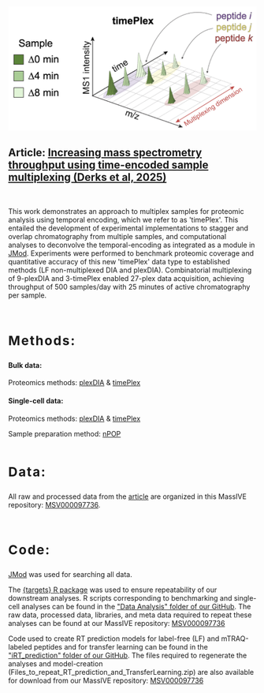 ![Logo](timePlex_schematic.png)

## Article: [Increasing mass spectrometry throughput using time-encoded sample multiplexing (Derks et al, 2025)](https://www.biorxiv.org/)

 


This work demonstrates an approach to multiplex samples for proteomic analysis using temporal encoding, which we refer to as 'timePlex'. This entailed the development of experimental implementations to stagger and overlap chromatography from multiple samples, and computational analyses to deconvolve the temporal-encoding as integrated as a module in [JMod](https://github.com/ParallelSquared/jmod). Experiments were performed to benchmark proteomic coverage and quantitative accuracy of this new 'timePlex' data type to established methods (LF non-multiplexed DIA and plexDIA). Combinatorial multiplexing of 9-plexDIA and 3-timePlex enabled 27-plex data acquisition, achieving throughput of 500 samples/day with 25 minutes of active chromatography per sample.

 

<h2 style="letter-spacing: 2px; font-size: 26px;" id="RAW-data">

Methods:

</h2>

#### Bulk data:

Proteomics methods: [plexDIA](https://scp.slavovlab.net/plexDIA) & [timePlex](https://www.parallelsq.org/technology-and-science/timePlex)<br>

#### Single-cell data:

Proteomics methods: [plexDIA](https://scp.slavovlab.net/plexDIA) & [timePlex](https://www.parallelsq.org/technology-and-science/timePlex)<br>

Sample preparation method: [nPOP](https://scp.slavovlab.net/nPOP)<br>  

<h2 style="letter-spacing: 2px; font-size: 26px;" id="plexDIA-data">

Data:

</h2>

All raw and processed data from the [article](https://www.biorxiv.org/) are organized in this MassIVE repository: [MSV000097736](https://massive.ucsd.edu/ProteoSAFe/dataset.jsp?task=7193ea0d007741c680f22ec005718e2b).

 

<h2 style="letter-spacing: 2px; font-size: 26px;" id="code">

Code:

</h2>

[JMod](https://github.com/ParallelSquared/jmod) was used for searching all data.

The [{targets} R package](https://books.ropensci.org/targets/) was used to ensure repeatability of our downstream analyses. R scripts corresponding to benchmarking and single-cell analyses can be found in the ["Data Analysis" folder of our GitHub](https://github.com/ParallelSquared/timePlex/tree/main/Data_analysis). The raw data, processed data, libraries, and meta data required to repeat these analyses can be found at our MassIVE repository: [MSV000097736](https://massive.ucsd.edu/ProteoSAFe/dataset.jsp?task=7193ea0d007741c680f22ec005718e2b)

Code used to create RT prediction models for label-free (LF) and mTRAQ-labeled peptides and for transfer learning can be found in the ["iRT_prediction" folder of our GitHub](https://github.com/ParallelSquared/timePlex/tree/main/iRT_prediction). The files required to regenerate the analyses and model-creation (Files_to_repeat_RT_prediction_and_TransferLearning.zip) are also available for download from our MassIVE repository: [MSV000097736](https://massive.ucsd.edu/ProteoSAFe/dataset.jsp?task=7193ea0d007741c680f22ec005718e2b)

 

 

 
